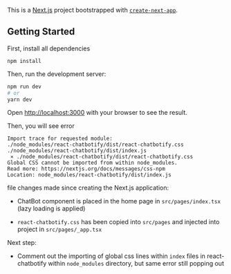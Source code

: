 This is a [Next.js](https://nextjs.org/) project bootstrapped with [`create-next-app`](https://github.com/vercel/next.js/tree/canary/packages/create-next-app).





## Getting Started

First,  install all dependencies

```shell
npm install
```

Then, run the development server:

```bash
npm run dev
# or
yarn dev
```

Open [http://localhost:3000](http://localhost:3000) with your browser to see the result.

Then, you will see error 

```shell
Import trace for requested module:
./node_modules/react-chatbotify/dist/react-chatbotify.css
./node_modules/react-chatbotify/dist/index.js
 ⨯ ./node_modules/react-chatbotify/dist/react-chatbotify.css
Global CSS cannot be imported from within node_modules.
Read more: https://nextjs.org/docs/messages/css-npm
Location: node_modules/react-chatbotify/dist/index.js
```



file changes made since creating the Next.js application:

+ ChatBot component is placed in the home page in  `src/pages/index.tsx` (lazy loading is applied)

+ `react-chatbotify.css` has been copied into `src/pages` and injected into project in `src/pages/_app.tsx`



Next step:

+ Comment out the importing of global css lines within `index` files in react-chatbotify within `node_modules` directory, but same error still popping out


